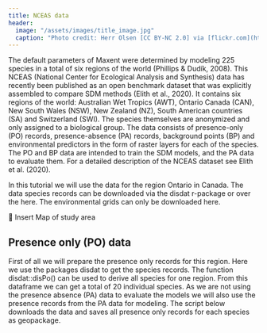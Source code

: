 ```yaml
---
title: NCEAS data
header:
  image: "/assets/images/title_image.jpg"
  caption: "Photo credit: Herr Olsen [CC BY-NC 2.0] via [flickr.com](https://www.flickr.com/photos/herrolsen/26966727587/)"
---
```

The default parameters of Maxent were determined by modeling 225 species in a total of six regions of the world (Phillips & Dudík, 2008). This NCEAS (National Center for Ecological Analysis and Synthesis) data has recently been published as an open benchmark dataset that was explicitly assembled to compare SDM methods (Elith et al., 2020). 
It contains six regions of the world: Australian Wet Tropics (AWT), Ontario Canada (CAN), New South Wales (NSW), New Zealand (NZ), South American countries (SA) and Switzerland (SWI).  The species themselves are anonymized and only assigned to a biological group. The data consists of presence-only (PO) records, presence-absence (PA) records, background points (BP) and environmental predictors in the form of raster layers for each of the species. The PO and BP data are intended to train the SDM models, and the PA data to evaluate them. For a detailed description of the NCEAS dataset see Elith et al. (2020).

In this tutorial we will use the data for the region Ontario in Canada. The data species records can be downloaded via the disdat r-package or over the here. The environmental grids can only be downloaded here. 

	Insert Map of study area

## Presence only (PO) data

First of all we will prepare the presence only records for this region. Here we use the packages disdat to get the species records. The function disdat::disPo() can be used to derive all species for one region. From this dataframe we can get a total of 20 individual species. As we are not using the presence absence (PA) data to evaluate the models we will also use the presence records from the PA data for modeling. The script below downloads the data and saves all presence only records for each species as geopackage.


<script src="https://gist.github.com/Baldl/1988b47add66c6b7029d7d42f6fb7f75.js"></script>


